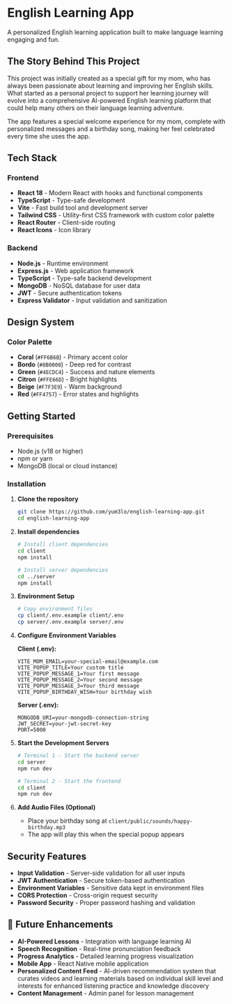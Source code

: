 # English Learning App

A personalized English learning application built to make language learning engaging and fun.

## The Story Behind This Project

This project was initially created as a special gift for my mom, who has always been passionate about learning and improving her English skills. What started as a personal project to support her learning journey will evolve into a comprehensive AI-powered English learning platform that could help many others on their language learning adventure.

The app features a special welcome experience for my mom, complete with personalized messages and a birthday song, making her feel celebrated every time she uses the app.

## Tech Stack

### Frontend
- **React 18** - Modern React with hooks and functional components
- **TypeScript** - Type-safe development
- **Vite** - Fast build tool and development server
- **Tailwind CSS** - Utility-first CSS framework with custom color palette
- **React Router** - Client-side routing
- **React Icons** - Icon library

### Backend
- **Node.js** - Runtime environment
- **Express.js** - Web application framework
- **TypeScript** - Type-safe backend development
- **MongoDB** - NoSQL database for user data
- **JWT** - Secure authentication tokens
- **Express Validator** - Input validation and sanitization

## Design System

### Color Palette
- **Coral** (`#FF6B6B`) - Primary accent color
- **Bordo** (`#8B0000`) - Deep red for contrast
- **Green** (`#4ECDC4`) - Success and nature elements
- **Citron** (`#FFE66D`) - Bright highlights
- **Beige** (`#F7F3E9`) - Warm background
- **Red** (`#FF4757`) - Error states and highlights

## Getting Started

### Prerequisites
- Node.js (v18 or higher)
- npm or yarn
- MongoDB (local or cloud instance)

### Installation

1. **Clone the repository**
   ```bash
   git clone https://github.com/yum3lo/english-learning-app.git
   cd english-learning-app
   ```

2. **Install dependencies**
   ```bash
   # Install client dependencies
   cd client
   npm install
   
   # Install server dependencies
   cd ../server
   npm install
   ```

3. **Environment Setup**
   ```bash
   # Copy environment files
   cp client/.env.example client/.env
   cp server/.env.example server/.env
   ```

4. **Configure Environment Variables**
   
   **Client (.env):**
   ```env
   VITE_MOM_EMAIL=your-special-email@example.com
   VITE_POPUP_TITLE=Your custom title
   VITE_POPUP_MESSAGE_1=Your first message
   VITE_POPUP_MESSAGE_2=Your second message
   VITE_POPUP_MESSAGE_3=Your third message
   VITE_POPUP_BIRTHDAY_WISH=Your birthday wish
   ```

   **Server (.env):**
   ```env
   MONGODB_URI=your-mongodb-connection-string
   JWT_SECRET=your-jwt-secret-key
   PORT=5000
   ```

5. **Start the Development Servers**
   ```bash
   # Terminal 1 - Start the backend server
   cd server
   npm run dev
   
   # Terminal 2 - Start the frontend
   cd client
   npm run dev
   ```

6. **Add Audio Files (Optional)**
   - Place your birthday song at `client/public/sounds/happy-birthday.mp3`
   - The app will play this when the special popup appears

## Security Features

- **Input Validation** - Server-side validation for all user inputs
- **JWT Authentication** - Secure token-based authentication
- **Environment Variables** - Sensitive data kept in environment files
- **CORS Protection** - Cross-origin request security
- **Password Security** - Proper password hashing and validation

## 🚧 Future Enhancements

- **AI-Powered Lessons** - Integration with language learning AI
- **Speech Recognition** - Real-time pronunciation feedback
- **Progress Analytics** - Detailed learning progress visualization
- **Mobile App** - React Native mobile application
- **Personalized Content Feed** - AI-driven recommendation system that curates videos and learning materials based on individual skill level and interests for enhanced listening practice and knowledge discovery
- **Content Management** - Admin panel for lesson management
